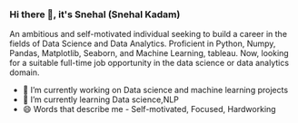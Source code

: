 ### Hi there 👋, it's Snehal (Snehal Kadam)

An ambitious and self-motivated individual seeking to build a career in the fields of Data Science and Data Analytics. Proficient in Python, Numpy, Pandas, Matplotlib, Seaborn, and Machine Learning, tableau. Now, looking for a suitable full-time job opportunity in the data science or data analytics domain.


* 🔭 I’m currently working on Data science and machine learning projects
* 🌱 I’m currently learning Data science,NLP
* 😄 Words that describe me - Self-motivated, Focused, Hardworking 
<!--
**snehalkadam95/snehalkadam95** is a ✨ _special_ ✨ repository because its `README.md` (this file) appears on your GitHub profile.

Here are some ideas to get you started:


-->

